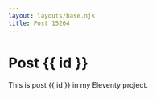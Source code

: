 ```yaml
---
layout: layouts/base.njk
title: Post 15264
---
```


# Post {{ id }}

This is post {{ id }} in my Eleventy project.
